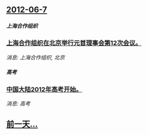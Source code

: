 ## [2012-06-7](/news/2012/06/7/index.md)

##### 上海合作组织
### [ 上海合作组织在北京举行元首理事会第12次会议。](/news/2012/06/7/上海合作组织在北京举行元首理事会第12次会议.md)
_消息: 上海合作组织, 北京_

##### 高考
### [ 中国大陆2012年高考开始。](/news/2012/06/7/中国大陆2012年高考开始.md)
_消息: 高考_

## [前一天...](/news/2012/06/6/index.md)

